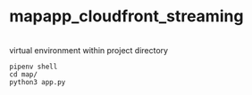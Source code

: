 # mapapp_cloudfront_streaming
<br>
virtual environment within project directory<br>

```
pipenv shell
cd map/
python3 app.py
```
